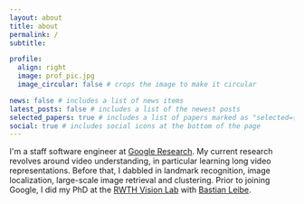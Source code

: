 ```yaml
---
layout: about
title: about
permalink: /
subtitle: 

profile:
  align: right
  image: prof_pic.jpg
  image_circular: false # crops the image to make it circular

news: false # includes a list of news items
latest_posts: false # includes a list of the newest posts
selected_papers: true # includes a list of papers marked as "selected={true}"
social: true # includes social icons at the bottom of the page
---
```


I'm a staff software engineer at [Google Research](https://research.google). My current research revolves around video understanding, in particular learning long video representations. Before that, I dabbled in landmark recognition, image localization, large-scale image retrieval and clustering. Prior to joining Google, I did my PhD at the [RWTH Vision Lab](https://www.vision.rwth-aachen.de/) with [Bastian Leibe](https://www.vision.rwth-aachen.de/person/1/).
